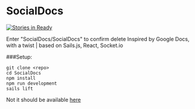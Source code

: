 # SocialDocs
[![Stories in Ready](https://badge.waffle.io/SocialDocs/SocialDocs.svg?label=ready&title=Ready)](http://waffle.io/SocialDocs/SocialDocs)

Enter "SocialDocs/SocialDocs" to confirm delete
Inspired by Google Docs, with a twist | based on Sails.js, React, Socket.io

###Setup:
```
git clone <repo>
cd SocialDocs
npm install
npm run development
sails lift
```
Not it should be available [here]("localhost:1337")